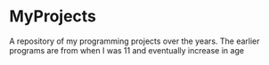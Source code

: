 # MyProjects
A repository of my programming projects over the years.
The earlier programs are from when I was 11 and eventually increase in age 
